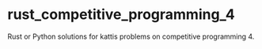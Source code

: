 # rust_competitive_programming_4
Rust or Python solutions for kattis problems on competitive programming 4.
